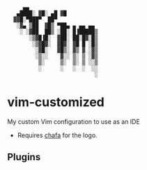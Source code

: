                                    
                                   
         ▄▄                        
       ▄████░ ▓█░ ▄█ ▓█            
      ▓▓█░▀███▀  ██▀               
       ░▓▄ ▒██  ▓█▒ ▀██▄ ▄ ▄▄ ▄▄   
        ░ ░▓██  ██▒ ░██░ █▐█████▒  
           ░▒▓█▐█░  ▓██░ ██░█▓░█▒  
            ░▒▓█▓░  ▓█▓░ ▓█ █ ░█▒  
             ░▓█░   ▓█▒░ ▓▒ ▓ ░▓▒  
             ░▒░░    ▓░░ ▒░ ▒ ░▓▒  
              ▒░     ▒░  ▒░ ▒ ░░▒  
              ░      ░   ░  ░  ░░  
                                ░  
                                   
                                   
                                   
                                   
                                   

# vim-customized
My custom Vim configuration to use as an IDE

* Requires [chafa](https://github.com/hpjansson/chafa) for the logo.

## Plugins
